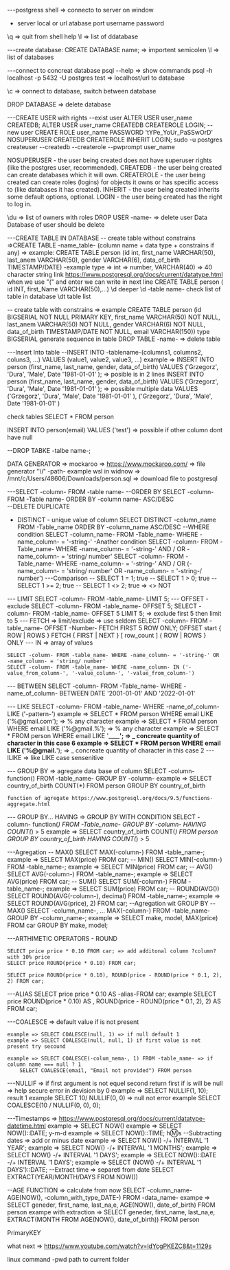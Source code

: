 ---postgress shell => connecto to server on window
- server local or url
atabase
port
username
password

\q => quit from shell
help
\l => list of ddatabase


---create database:
CREATE DATABASE name; => importent semicolen
\l => list of databases

---connect to concreat database
psql --help => show commands
psql -h localhost -p 5432 -U postgres test => localhost/url to database

\c <database name> => connect to database, switch between database

DROP DATABASE => delete database

---CREATE USER with rights
--exist user
ALTER USER user_name CREATEDB;
ALTER USER user_name CREATEDB CREATEROLE LOGIN;
--new user
CREATE ROLE user_name PASSWORD 'tYPe_YoUr_PaSSwOrD' NOSUPERUSER CREATEDB CREATEROLE INHERIT LOGIN;
sudo -u postgres createuser --createdb --createrole --pwprompt user_name

NOSUPERUSER - the user being created does not have superuser rights (like the postgres user, recommended).
CREATEDB - the user being created can create databases which it will own.
CREATEROLE - the user being created can create roles (logins) for objects it owns or has specific access to (like databases it has created).
INHERIT - the user being created inherits some default options, optional.
LOGIN - the user being created has the right to log in.

\du => list of owners with roles
DROP USER -name- => delete user Data Database of user should be delete

---CREATE TABLE IN DATABASE
-- create table without constrains =>CREATE TABLE -name_table- (column name + data type + constrains if any) => 
	example: CREATE TABLE person (id int, 
					first_name VARCHAR(50), 
					last_anem VARCHAR(50), 
					gender VARCHAR(6), 
					data_of_birth TIMESTAMP/DATE)
-example type => int => number, VARCHAR(40) => 40 character string			link https://www.postgresql.org/docs/current/datatype.html
	when we use "(" and enter we can write in next line CREATE TABLE person (
										id INT,
										first_Name VARCHAR(50),...)
\d deeper \d -table name- check list of table in database 
\dt table list
	
-- create table with constrains => 
	example CREATE TABLE person (id BIGSERIAL NOT NULL PRIMARY KEY, 
					first_name VARCHAR(50) NOT NULL, 
					last_anem VARCHAR(50) NOT NULL, 
					gender VARCHAR(6) NOT NULL, 
					data_of_birth TIMESTAMP/DATE NOT NULL,
					email VARCHAR(150))
	type BIGSERIAL generate sequence in table
DROP TABLE -name- => delete table

---Insert Into table
--INSERT INTO -tablename-(columns1, columns2, coluns3, ...) VALUES (value1, value2, value3, ...)
	example => INSERT INTO person (first_name, last_name, gender, data_of_birth) VALUES ('Grzegorz', 'Dura', 'Male', Date '1981-01-01' ); => posible is in 2 lines 
		INSERT INTO person (first_name, last_name, gender, data_of_birth) <enter>
			VALUES ('Grzegorz', 'Dura', 'Male', Date '1981-01-01' ); => possible multiple data VALUES ('Grzegorz', 'Dura', 'Male', Date '1981-01-01' ), ('Grzegorz', 'Dura', 'Male', Date '1981-01-01' )



check tables SELECT * FROM person

INSERT INTO person(email) VALUES ('test') => possible if other column dont have null

--DROP TABKE -talbe name-;

DATA GENERATOR => mockaroo => https://www.mockaroo.com/ => file generator
"\i" -path- example wsl in widnow =>  /mnt/c/Users/48606/Downloads/person.sql  => download file to postgresql  


---SELECT -column- FROM -table name-
--ORDER BY
	SELECT -column- FROM -Table name- ORDER BY -column name- ASC/DESC	
--DELETE DUPLICATE
- DISTINCT - unique value of column
	SELECT DISTINCT -column_name FROM -Table_name ORDER BY -column_name ASC/DESC
--WHERE condition
	SELECT -column_name- FROM -Table_name- WHERE -name_column- = '-string-' 
-Anather condition
	SELECT -column- FROM -Table_name- WHERE -name_column- = '-string-' AND / OR -name_column- = 'string/ number'
	SELECT -column- FROM -Table_name- WHERE -name_column- = '-string-' AND / OR (-name_column- = 'string/ number' OR -name_column- = '-string-/ number')
---Comparison
-- SELECT 1 = 1; true
-- SELECT 1 > 0; true
-- SELECT 1 >= 2; true
-- SELECT 1 <> 2; true => <> NOT

--- LIMIT
	SELECT -column- FROM -table_name- LIMIT 5;
--- OFFSET - exclude
	SELECT -column- FROM -table_name- OFFSET 5;
	SELECT -column- FROM -table_name- OFFSET 5 LIMIT 5; => exclude first 5 then limit to 5
--- FETCH => limit/exclude => use seldom
	SELECT -column- FROM -table_name- OFFSET -Number- FETCH FIRST 5 ROW ONLY;
	OFFSET start { ROW | ROWS } FETCH { FIRST | NEXT } [ row_count ] { ROW | ROWS } ONLY
--- IN => array of values

	SELECT -column- FROM -table_name- WHERE -name_column- = '-string-' OR -name_column- = 'string/ number'
	SELECT -column- FROM -table_name- WHERE -name_column- IN ('-value_from_column-', '-value_column-', '-value_from_column-')

--- BETWEEN
	SELECT -column- FROM -Table_name- WHERE -name_of_column- BETWEEN DATE '2001-01-01' AND '2022-01-01'

--- LIKE
	SELECT -column- FROM -table_name- WHERE -name_of_column- LIKE ('-pattern-')
	example => SELECT * FROM person WHERE email LIKE ('%@gmail.com'); => % any character
	example => SELECT * FROM person WHERE email LIKE ('%@gmail.%'); => % any character
	example => SELECT * FROM person WHERE email LIKE '______'; => _ concreate quantity of character in this case 6
	example => SELECT * FROM person WHERE email LIKE ('%@gmail.__'); => _ concreate quantity of character in this case 2
--- ILIKE => like LIKE case sensenitive

--- GROUP BY => agregate data base of column
	SELECT -column- function() FROM -table_name- GROUP BY -column-
	example => SELECT country_of_birth COUNT(*) FROM person GROUP BY country_of_birth

	function of agregate https://www.postgresql.org/docs/9.5/functions-aggregate.html

--- GROUP BY... HAVING => GROUP BY WITH CONDITION
	SELECT -column- function(*) FROM -Table_name- GROUP BY -column- HAVING COUNT(*) > 5
	example => SELECT country_of_birth COUNT(*) FROM person GROUP BY country_of_birth HAVING COUNT(*) > 5

---Agregation
-- MAX()
	SELECT MAX(-column-) FROM -table_name-;
	example => SELECT MAX(price) FROM car;
-- MIN()
	SELECT MIN(-column-) FROM -table_name-;
	example => SELECT MIN(price) FROM car;
-- AVG()
	SELECT AVG(-column-) FROM -table_name-;
	example => SELECT AVG(price) FROM car;
-- SUM()
	SELECT SUM(-column-) FROM -table_name-;
	example => SELECT SUM(price) FROM car;
-- ROUND(AVG())
	SELECT ROUND(AVG(-column-), decimal) FROM -table_name-;
	example => SELECT ROUND(AVG(price), 2) FROM car;
--Agregation wit GROUP BY
-- MAX()
	SELECT -column_name-, ... MAX(-column-) FROM -table_name- GROUP BY -column_name-;
	example => SELECT make, model,  MAX(price) FROM car GROUP BY make, model;

---ARTHIMETIC OPERATORS - ROUND

	SELECT price price * 0.10 FROM car; => add additonal column ?column? with 10% price
	SELECT price ROUND(price * 0.10) FROM car;
	
	SELECT price ROUND(price * 0.10), ROUND(price - ROUND(price * 0.1, 2), 2) FROM car;

---ALIAS
	SELECT price price * 0.10 AS -alias-FROM car;
	example SELECT price ROUND(price * 0.10) AS <alias>, ROUND(price - ROUND(price * 0.1, 2), 2) AS <alias> FROM car;

---COALESCE => default value if is not present

	example => SELECT COALESCE(null, 1) => if null default 1
	example => SELECT COALESCE(null, null, 1) if first value is not present try secound
	
	example => SELECT COALESCE(-colum_nema-, 1) FROM -table_name- => if column name === null ? 1
		SELECT COALESCE(email, "Email not provided") FROM person

---NULLIF => if first argument is not equel second return first if is will be null => help secure error in devision by 0
	example => SELECT NULLIF(1, 10); result 1
	example SELECT 10/ NULLIF(0, 0) => null not error
	example SELECT COALESCE(10 / NULLIF(0, 0), 0);

---Timestamps => https://www.postgresql.org/docs/current/datatype-datetime.html
	example => SELECT NOW()
	example => SELECT NOW()::DATE; y-m-d
	example => SELECT NOW()::TIME; h:m:s
--Subtracting dates => add or minus date
	example => SELECT NOW() -/+  INTERVAL '1 YEAR';
	example => SELECT NOW() -/+  INTERVAL '1 MONTHS';
	example => SELECT NOW() -/+  INTERVAL '1 DAYS';
	example => SELECT NOW()::DATE -/+  INTERVAL '1 DAYS';
	example => SELECT (NOW() -/+  INTERVAL '1 DAYS')::DATE;
--Extract time => separetl from date
	SELECT EXTRACT(YEAR/MONTH/DAYS FROM NOW())

--AGE FUNCTION => calculate from now
	SELECT -column_name- AGE(NOW(), -column_with_type_DATE-) FROM -data_name-
	exampe => SELECT geneder, first_name, last_na,e, AGE(NOW(), date_of_birth) FROM person
	exampe with extraction => SELECT geneder, first_name, last_na,e, EXTRACT(MONTH FROM AGE(NOW(), date_of_birth)) FROM person

PrimaryKEY

what next => https://www.youtube.com/watch?v=ldYcgPKEZC8&t=1129s



linux command 
-pwd path to current folder
